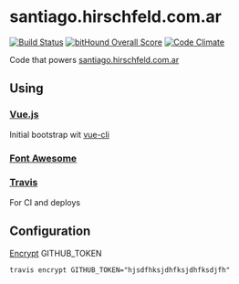 santiago.hirschfeld.com.ar
==========================

[![Build Status](https://travis-ci.org/jsantiagoh/santiago.hirschfeld.com.ar.svg?branch=master)](https://travis-ci.org/jsantiagoh/santiago.hirschfeld.com.ar) [![bitHound Overall Score](https://www.bithound.io/github/jsantiagoh/santiago.hirschfeld.com.ar/badges/score.svg)](https://www.bithound.io/github/jsantiagoh/santiago.hirschfeld.com.ar) [![Code Climate](https://codeclimate.com/github/jsantiagoh/santiago.hirschfeld.com.ar/badges/gpa.svg)](https://codeclimate.com/github/jsantiagoh/santiago.hirschfeld.com.ar)

Code that powers [santiago.hirschfeld.com.ar](santiago.hirschfeld.com.ar)

Using
-----
### [Vue.js](http://vuejs.org/)
Initial bootstrap wit [vue-cli](https://github.com/vuejs/vue-cli)

### [Font Awesome](http://fontawesome.io/)

### [Travis](https://travis-ci.org/) 
For CI and deploys

Configuration
----
[Encrypt](https://docs.travis-ci.com/user/encryption-keys/) GITHUB_TOKEN 

`travis encrypt GITHUB_TOKEN="hjsdfhksjdhfksjdhfksdjfh"`


